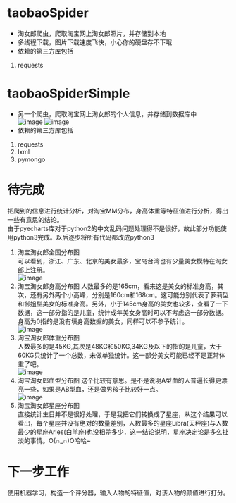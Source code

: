 # taobaoSpider
- 淘女郎爬虫，爬取淘宝网上淘女郎照片，并存储到本地
- 多线程下载，图片下载速度飞快，小心你的硬盘存不下哦
- 依赖的第三方库包括
 1. requests

# taobaoSpiderSimple

- 另一个爬虫，爬取淘宝网上淘女郎的个人信息，并存储到数据库中  
![image](https://github.com/zhmhhu/taobaoSpider/raw/master/png/regioninfo.png)
![image](https://github.com/zhmhhu/taobaoSpider/raw/master/png/userinfoall.png)
- 依赖的第三方库包括
 1. requests
 2. lxml
 3. pymongo


# 待完成

把爬到的信息进行统计分析，对淘宝MM分布，身高体重等特征值进行分析，得出一些有意思的结论。  
由于pyecharts库对于python2的中文乱码问题处理得不是很好，故此部分功能使用python3完成。以后逐步将所有代码都改成python3
1. 淘宝淘女郎全国分布图  
可以看到，浙江、广东、北京的美女最多，宝岛台湾也有少量美女模特在淘女郎上注册。  
![image](https://github.com/zhmhhu/taobaoSpider/raw/master/png/regionDist.png)  
2. 淘宝淘女郎身高分布图
人数最多的是165cm，看来这是美女的标准身高，其次，还有另外两个小高峰，分别是160cm和168cm。这可能分别代表了萝莉型和御姐型美女的标准身高。另外，小于145cm身高的美女也较多，查看了一下数据，这一部分指的是儿童，统计成年美女身高时可以不考虑这一部分数据。身高为0指的是没有填身高数据的美女，同样可以不参予统计。  
![image](https://github.com/zhmhhu/taobaoSpider/raw/master/png/heightstat.png)  
3. 淘宝淘女郎体重分布图  
人数最多的是45KG,其次是48KG和50KG,34KG及以下的指的是儿童，大于60KG只统计了一个总数，未做单独统计。这一部分美女可能已经不是正常体重了吧。  
![image](https://github.com/zhmhhu/taobaoSpider/raw/master/png/weightstat.png)  
4. 淘宝淘女郎血型分布图
这个比较有意思。是不是说明A型血的人普遍长得更漂亮一些，如果是AB型血，还是做男孩子比较好一点。  
![image](https://github.com/zhmhhu/taobaoSpider/raw/master/png/bloodstat.png)  
5. 淘宝淘女郎星座分布图  
直接统计生日并不是很好处理，于是我把它们转换成了星座，从这个结果可以看出，每个星座并没有绝对的数量差别，人数最多的星座Libra(天秤座)与人数最少的星座Aries(白羊座)也没相差多少，这一结论说明，星座决定论是多么扯淡的事情。O(∩_∩)O哈哈~




# 下一步工作
使用机器学习，构造一个评分器，输入人物的特征值，对该人物的颜值进行打分。